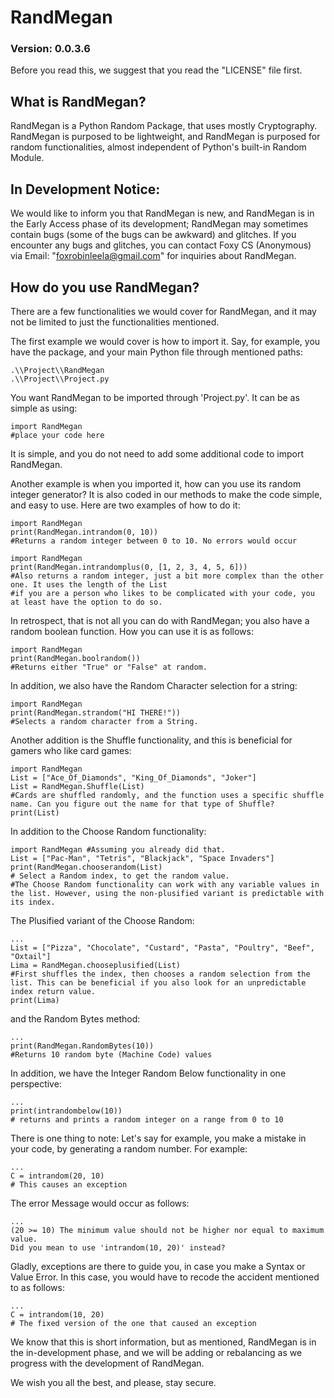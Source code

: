 # RandMegan
### Version: 0.0.3.6
Before you read this, we suggest that you read the "LICENSE" file first.

## What is RandMegan?
RandMegan is a Python Random Package, that uses mostly Cryptography. RandMegan is purposed to be lightweight, and RandMegan is purposed for random functionalities, almost independent of Python's built-in Random Module.

## In Development Notice:
We would like to inform you that RandMegan is new, and RandMegan is in the Early Access phase of its development; RandMegan may sometimes contain bugs (some of the bugs can
be awkward) and glitches. If you encounter any bugs and glitches, you can contact Foxy CS (Anonymous) via Email: "foxrobinleela@gmail.com" for inquiries about RandMegan.

## How do you use RandMegan?
There are a few functionalities we would cover for RandMegan, and it may not be limited to just the functionalities mentioned.

The first example we would cover is how to import it. Say, for example, you have the package, and your main Python file through mentioned paths:
```
.\\Project\\RandMegan
.\\Project\\Project.py
```
You want RandMegan to be imported through 'Project.py'. It can be as simple as using:
```
import RandMegan
#place your code here
```
It is simple, and you do not need to add some additional code to import RandMegan.

Another example is when you imported it, how can you use its random integer generator? It is also coded in our methods to make the code simple, and easy to use.
Here are two examples of how to do it:
```
import RandMegan
print(RandMegan.intrandom(0, 10))
#Returns a random integer between 0 to 10. No errors would occur
```
```
import RandMegan
print(RandMegan.intrandomplus(0, [1, 2, 3, 4, 5, 6]))
#Also returns a random integer, just a bit more complex than the other one. It uses the length of the List
#if you are a person who likes to be complicated with your code, you at least have the option to do so.
```
In retrospect, that is not all you can do with RandMegan; you also have a random boolean function. How you can use it is as follows:
```
import RandMegan
print(RandMegan.boolrandom())
#Returns either "True" or "False" at random.
```
In addition, we also have the Random Character selection for a string:
```
import RandMegan
print(RandMegan.strandom("HI THERE!"))
#Selects a random character from a String.
```
Another addition is the Shuffle functionality, and this is beneficial for gamers who like card games:
```
import RandMegan
List = ["Ace_Of_Diamonds", "King_Of_Diamonds", "Joker"]
List = RandMegan.Shuffle(List)
#Cards are shuffled randomly, and the function uses a specific shuffle name. Can you figure out the name for that type of Shuffle?
print(List)
```
In addition to the Choose Random functionality:
```
import RandMegan #Assuming you already did that.
List = ["Pac-Man", "Tetris", "Blackjack", "Space Invaders"]
print(RandMegan.chooserandom(List)
# Select a Random index, to get the random value.
#The Choose Random functionality can work with any variable values in the list. However, using the non-plusified variant is predictable with its index.
```
The Plusified variant of the Choose Random:
```
...
List = ["Pizza", "Chocolate", "Custard", "Pasta", "Poultry", "Beef", "Oxtail"]
Lima = RandMegan.chooseplusified(List)
#First shuffles the index, then chooses a random selection from the list. This can be beneficial if you also look for an unpredictable index return value.
print(Lima)
```
and the Random Bytes method:
```
...
print(RandMegan.RandomBytes(10))
#Returns 10 random byte (Machine Code) values
```
In addition, we have the Integer Random Below functionality in one perspective:
```
...
print(intrandombelow(10))
# returns and prints a random integer on a range from 0 to 10
```

There is one thing to note: Let's say for example, you make a mistake in your code, by generating a random number. For example:
```
...
C = intrandom(20, 10)
# This causes an exception
```
The error Message would occur as follows:
```
...
(20 >= 10) The minimum value should not be higher nor equal to maximum value. 
Did you mean to use 'intrandom(10, 20)' instead?
```
Gladly, exceptions are there to guide you, in case you make a Syntax or Value Error. In this case,
you would have to recode the accident mentioned to as follows:
```
...
C = intrandom(10, 20)
# The fixed version of the one that caused an exception
```
We know that this is short information, but as mentioned, RandMegan is in the in-development phase, and we will be adding or rebalancing as we progress with the development of RandMegan.

We wish you all the best, and please, stay secure.

